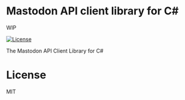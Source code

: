 Mastodon API client library for C#
======

WIP

[![License](https://img.shields.io/cocoapods/l/BadgeSwift.svg?style=flat)](/LICENSE)

The Mastodon API Client Library for C#

# License

MIT

